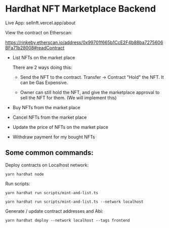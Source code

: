 # Hardhat NFT Marketplace Backend

Live App: sellnft.vercel.app/about

View the contract on Etherscan: 

https://rinkeby.etherscan.io/address/0x99701f665b1CcE2F4b88ba7275606BFa71b28008#readContract

- List NFTs on the market place

    There are 2 ways doing this:
        
    - Send the NFT to the contract. Transfer -> Contract "Hold" the NFT. It can be Gas Expensive.

    - Owner can still hold the NFT, and give the marketplace approval to sell the NFT for them. (We will implement this)

- Buy NFTs from the market place

- Cancel NFTs from the market place

- Update the price of NFTs on the market place

- Withdraw payment for my bought NFTs


## Some common commands:


Deploy contracts on Localhost network:

```
yarn hardhat node
```

Run scripts:

```
yarn hardhat run scripts/mint-and-list.ts
```

```
yarn hardhat run scripts/mint-and-list.ts --network localhost
```

Generate / update contract addresses and Abi:

```
yarn hardhat deploy --network localhost --tags frontend
```
